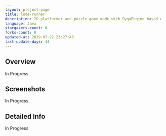```yaml
---
layout: project-page
title: lode-runner
description: 2D platformer and puzzle game made with DygaEngine based on the famous "Lode Runner - the Legend Returns"
language: Java
stargazers-count: 0
forks-count: 0
updated-at: 2019-07-22 23:27:43
last-update-days: 44
---
```

<!---
Gregoire Boiron <gregoire.boiron@gmail.com>
Copyright (c) 2018 Gregoire Boiron  All Rights Reserved.
--->

Overview
--------------------
In Progress.

Screenshots
--------------------
In Progress.

Detailed Info
--------------------
In Progress.
